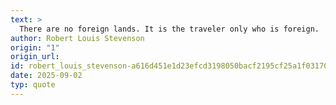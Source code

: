 ```yaml
---
text: >
  There are no foreign lands. It is the traveler only who is foreign.
author: Robert Louis Stevenson
origin: "1"
origin_url: 
id: robert_louis_stevenson-a616d451e1d23efcd3198050bacf2195cf25a1f03170ef2ad621a0558943dbd1
date: 2025-09-02
typ: quote
---
```

